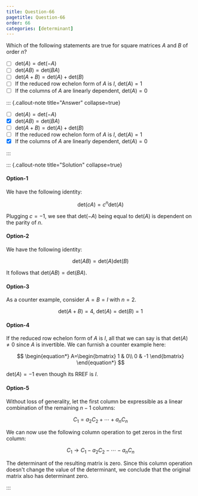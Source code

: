 ```yaml
---
title: Question-66
pagetitle: Question-66
order: 66
categories: [determinant]
---
```


Which of the following statements are true for square matrices $\displaystyle A$ and $\displaystyle B$ of order $\displaystyle n$?

- [ ] $\displaystyle \text{det}( A) =\text{det}( -A)$
- [ ] $\displaystyle \text{det}( AB) =\text{det}( BA)$
- [ ] $\displaystyle \text{det}( A+B) =\text{det}( A) +\text{det}( B)$
- [ ] If the reduced row echelon form of $\displaystyle A$ is $\displaystyle I$, $\displaystyle \text{det}( A) =1$
- [ ] If the columns of $\displaystyle A$ are linearly dependent, $\displaystyle \text{det}( A) =0$

::: {.callout-note title="Answer" collapse=true}

- [ ] $\displaystyle \text{det}( A) =\text{det}( -A)$
- [x] $\displaystyle \text{det}( AB) =\text{det}( BA)$
- [ ] $\displaystyle \text{det}( A+B) =\text{det}( A) +\text{det}( B)$
- [ ] If the reduced row echelon form of $\displaystyle A$ is $\displaystyle I$, $\displaystyle \text{det}( A) =1$
- [x] If the columns of $\displaystyle A$ are linearly dependent, $\displaystyle \text{det}( A) =0$

:::

::: {.callout-note title="Solution" collapse=true}


#### Option-1

We have the following identity:

$$
\begin{equation*}
\text{det}( cA) =c^{n}\text{det}( A)
\end{equation*}
$$

Plugging $\displaystyle c=-1$, we see that $\displaystyle \text{det}( -A)$ being equal to $\displaystyle \text{det}( A)$ is dependent on the parity of $\displaystyle n$.

#### Option-2

We have the following identity:

$$
\begin{equation*}
\text{det}( AB) =\text{det}( A)\text{det}( B)
\end{equation*}
$$

It follows that $\displaystyle \text{det}( AB) =\text{det}( BA)$.

#### Option-3

As a counter example, consider $\displaystyle A=B=I$ with $\displaystyle n=2$.

$$
\begin{equation*}
\text{det}( A+B) =4,\ \text{det}( A) =\text{det}( B) =1
\end{equation*}
$$

#### Option-4

If the reduced row echelon form of $\displaystyle A$ is $\displaystyle I$, all that we can say is that $\displaystyle \text{det}( A) \neq 0$ since $\displaystyle A$ is invertible. We can furnish a counter example here:

$$
\begin{equation*}
A=\begin{bmatrix}
1 & 0\\
0 & -1
\end{bmatrix}
\end{equation*}
$$

$\displaystyle \text{det}( A) =-1$ even though its RREF is $\displaystyle I$.

#### Option-5

Without loss of generality, let the first column be expressible as a linear combination of the remaining $\displaystyle n-1$ columns:

$$
\begin{equation*}
C_{1} =a_{2} C_{2} +\cdots +a_{n} C_{n}
\end{equation*}
$$

We can now use the following column operation to get zeros in the first column:

$$
\begin{equation*}
C_{1}\rightarrow C_{1} -a_{2} C_{2} -\cdots -a_{n} C_{n}
\end{equation*}
$$

The determinant of the resulting matrix is zero. Since this column operation doesn't change the value of the determinant, we conclude that the original matrix also has determinant zero.

:::
